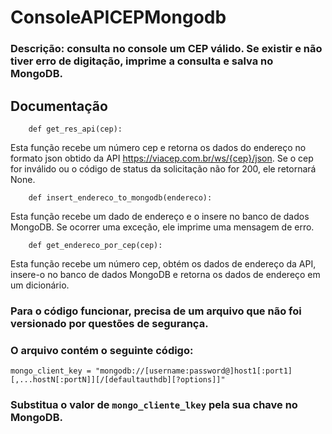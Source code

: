 # ConsoleAPICEPMongodb

### Descrição: consulta no console um CEP válido. Se existir e não tiver erro de digitação, imprime a consulta e salva no MongoDB.

## Documentação

```
    def get_res_api(cep):
```

Esta função recebe um número cep e retorna os dados do endereço no formato json
obtido da API https://viacep.com.br/ws/{cep}/json. Se o cep for inválido ou
o código de status da solicitação não for 200, ele retornará None.

```
    def insert_endereco_to_mongodb(endereco):
```

Esta função recebe um dado de endereço e o insere no banco de dados MongoDB. Se ocorrer uma exceção, ele imprime uma mensagem de erro.

```
    def get_endereco_por_cep(cep):
```

Esta função recebe um número cep, obtém os dados de endereço da API, insere-o no banco de dados MongoDB e retorna os dados de endereço em um dicionário.

### Para o código funcionar, precisa de um arquivo que não foi versionado por questões de segurança.

### O arquivo contém o seguinte código:

```
mongo_client_key = "mongodb://[username:password@]host1[:port1][,...hostN[:portN]][/[defaultauthdb][?options]]"

```

### Substitua o valor de `mongo_cliente_lkey` pela sua chave no MongoDB.
